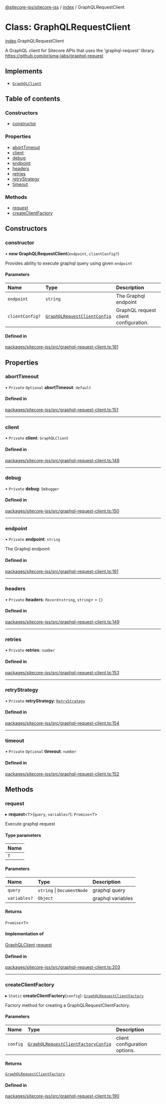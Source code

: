 [@sitecore-jss/sitecore-jss](../README.md) / [index](../modules/index.md) / GraphQLRequestClient

# Class: GraphQLRequestClient

[index](../modules/index.md).GraphQLRequestClient

A GraphQL client for Sitecore APIs that uses the 'graphql-request' library.
https://github.com/prisma-labs/graphql-request

## Implements

- [`GraphQLClient`](../interfaces/index.GraphQLClient.md)

## Table of contents

### Constructors

- [constructor](index.GraphQLRequestClient.md#constructor)

### Properties

- [abortTimeout](index.GraphQLRequestClient.md#aborttimeout)
- [client](index.GraphQLRequestClient.md#client)
- [debug](index.GraphQLRequestClient.md#debug)
- [endpoint](index.GraphQLRequestClient.md#endpoint)
- [headers](index.GraphQLRequestClient.md#headers)
- [retries](index.GraphQLRequestClient.md#retries)
- [retryStrategy](index.GraphQLRequestClient.md#retrystrategy)
- [timeout](index.GraphQLRequestClient.md#timeout)

### Methods

- [request](index.GraphQLRequestClient.md#request)
- [createClientFactory](index.GraphQLRequestClient.md#createclientfactory)

## Constructors

### constructor

• **new GraphQLRequestClient**(`endpoint`, `clientConfig?`)

Provides ability to execute graphql query using given `endpoint`

#### Parameters

| Name | Type | Description |
| :------ | :------ | :------ |
| `endpoint` | `string` | The Graphql endpoint |
| `clientConfig?` | [`GraphQLRequestClientConfig`](../modules/index.md#graphqlrequestclientconfig) | GraphQL request client configuration. |

#### Defined in

[packages/sitecore-jss/src/graphql-request-client.ts:161](https://github.com/Sitecore/jss/blob/3e2d07cc7/packages/sitecore-jss/src/graphql-request-client.ts#L161)

## Properties

### abortTimeout

• `Private` `Optional` **abortTimeout**: `default`

#### Defined in

[packages/sitecore-jss/src/graphql-request-client.ts:151](https://github.com/Sitecore/jss/blob/3e2d07cc7/packages/sitecore-jss/src/graphql-request-client.ts#L151)

___

### client

• `Private` **client**: `GraphQLClient`

#### Defined in

[packages/sitecore-jss/src/graphql-request-client.ts:148](https://github.com/Sitecore/jss/blob/3e2d07cc7/packages/sitecore-jss/src/graphql-request-client.ts#L148)

___

### debug

• `Private` **debug**: `Debugger`

#### Defined in

[packages/sitecore-jss/src/graphql-request-client.ts:150](https://github.com/Sitecore/jss/blob/3e2d07cc7/packages/sitecore-jss/src/graphql-request-client.ts#L150)

___

### endpoint

• `Private` **endpoint**: `string`

The Graphql endpoint

#### Defined in

[packages/sitecore-jss/src/graphql-request-client.ts:161](https://github.com/Sitecore/jss/blob/3e2d07cc7/packages/sitecore-jss/src/graphql-request-client.ts#L161)

___

### headers

• `Private` **headers**: `Record`\<`string`, `string`\> = `{}`

#### Defined in

[packages/sitecore-jss/src/graphql-request-client.ts:149](https://github.com/Sitecore/jss/blob/3e2d07cc7/packages/sitecore-jss/src/graphql-request-client.ts#L149)

___

### retries

• `Private` **retries**: `number`

#### Defined in

[packages/sitecore-jss/src/graphql-request-client.ts:153](https://github.com/Sitecore/jss/blob/3e2d07cc7/packages/sitecore-jss/src/graphql-request-client.ts#L153)

___

### retryStrategy

• `Private` **retryStrategy**: [`RetryStrategy`](../interfaces/index.RetryStrategy.md)

#### Defined in

[packages/sitecore-jss/src/graphql-request-client.ts:154](https://github.com/Sitecore/jss/blob/3e2d07cc7/packages/sitecore-jss/src/graphql-request-client.ts#L154)

___

### timeout

• `Private` `Optional` **timeout**: `number`

#### Defined in

[packages/sitecore-jss/src/graphql-request-client.ts:152](https://github.com/Sitecore/jss/blob/3e2d07cc7/packages/sitecore-jss/src/graphql-request-client.ts#L152)

## Methods

### request

▸ **request**\<`T`\>(`query`, `variables?`): `Promise`\<`T`\>

Execute graphql request

#### Type parameters

| Name |
| :------ |
| `T` |

#### Parameters

| Name | Type | Description |
| :------ | :------ | :------ |
| `query` | `string` \| `DocumentNode` | graphql query |
| `variables?` | `Object` | graphql variables |

#### Returns

`Promise`\<`T`\>

#### Implementation of

[GraphQLClient](../interfaces/index.GraphQLClient.md).[request](../interfaces/index.GraphQLClient.md#request)

#### Defined in

[packages/sitecore-jss/src/graphql-request-client.ts:203](https://github.com/Sitecore/jss/blob/3e2d07cc7/packages/sitecore-jss/src/graphql-request-client.ts#L203)

___

### createClientFactory

▸ `Static` **createClientFactory**(`config`): [`GraphQLRequestClientFactory`](../modules/index.md#graphqlrequestclientfactory)

Factory method for creating a GraphQLRequestClientFactory.

#### Parameters

| Name | Type | Description |
| :------ | :------ | :------ |
| `config` | [`GraphQLRequestClientFactoryConfig`](../modules/index.md#graphqlrequestclientfactoryconfig) | client configuration options. |

#### Returns

[`GraphQLRequestClientFactory`](../modules/index.md#graphqlrequestclientfactory)

#### Defined in

[packages/sitecore-jss/src/graphql-request-client.ts:190](https://github.com/Sitecore/jss/blob/3e2d07cc7/packages/sitecore-jss/src/graphql-request-client.ts#L190)
